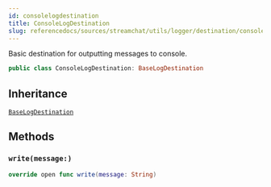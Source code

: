 ```yaml
---
id: consolelogdestination 
title: ConsoleLogDestination
slug: referencedocs/sources/streamchat/utils/logger/destination/consolelogdestination
---
```


Basic destination for outputting messages to console.

``` swift
public class ConsoleLogDestination: BaseLogDestination 
```

## Inheritance

[`BaseLogDestination`](BaseLogDestination)

## Methods

### `write(message:)`

``` swift
override open func write(message: String) 
```
